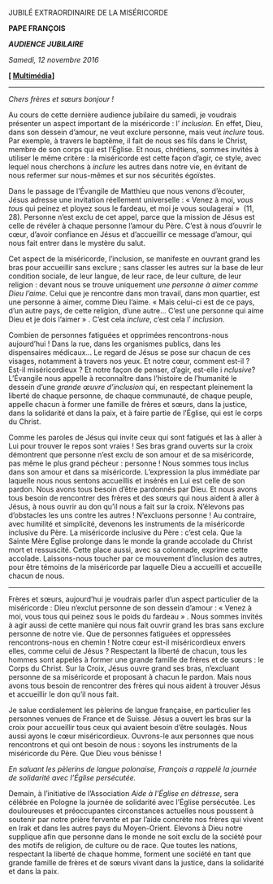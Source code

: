 JUBILÉ EXTRAORDINAIRE DE LA MISÉRICORDE

**PAPE FRANÇOIS**

***AUDIENCE JUBILAIRE***

*Samedi, 12 novembre 2016*

**[ [Multimédia](http://w2.vatican.va/content/francesco/fr/events/event.dir.html/content/vaticanevents/fr/2016/11/12/udienzagiubilare.html)]**

* * *

*Chers frères et sœurs bonjour !*

Au cours de cette dernière audience jubilaire du samedi, je voudrais présenter un aspect important de la miséricorde : l’ *inclusion.* En effet, Dieu, dans son dessein d’amour, ne veut exclure personne, mais veut *inclure* tous. Par exemple, à travers le baptême, il fait de nous ses fils dans le Christ, membre de son corps qui est l’Église. Et nous, chrétiens, sommes invités à utiliser le même critère : la miséricorde est cette façon d’agir, ce style, avec lequel nous cherchons à *inclure* les autres dans notre vie, en évitant de nous refermer sur nous-mêmes et sur nos sécurités égoïstes.

Dans le passage de l’Évangile de Matthieu que nous venons d’écouter, Jésus adresse une invitation réellement universelle : « Venez à moi, *vous tous* qui peinez et ployez sous le fardeau, et moi je vous soulagerai »  (11, 28). Personne n’est exclu de cet appel, parce que la mission de Jésus est celle de révéler à chaque personne l’amour du Père. C’est à nous d’ouvrir le cœur, d’avoir confiance en Jésus et d’accueillir ce message d’amour, qui nous fait entrer dans le mystère du salut.

Cet aspect de la miséricorde, l’inclusion, se manifeste en ouvrant grand les bras pour accueillir sans exclure ; sans classer les autres sur la base de leur condition sociale, de leur langue, de leur race, de leur culture, de leur religion : devant nous se trouve uniquement *une personne à aimer comme Dieu l’aime*. Celui que je rencontre dans mon travail, dans mon quartier, est une personne à aimer, comme Dieu l’aime. « Mais celui-ci est de ce pays, d’un autre pays, de cette religion, d’une autre... C’est une personne qui aime Dieu et je dois l’aimer » . C’est cela *inclure*, c’est cela l’ *inclusion*.

Combien de personnes fatiguées et opprimées rencontrons-nous aujourd’hui ! Dans la rue, dans les organismes publics, dans les dispensaires médicaux... Le regard de Jésus se pose sur chacun de ces visages, notamment à travers nos yeux. Et notre cœur, comment est-il ? Est-il miséricordieux ? Et notre façon de penser, d’agir, est-elle i *nclusive*? L’Évangile nous appelle à reconnaître dans l’histoire de l’humanité le dessein d’une *grande œuvre d’inclusion* qui, en respectant pleinement la liberté de chaque personne, de chaque communauté, de chaque peuple, appelle chacun à former une famille de frères et sœurs, dans la justice, dans la solidarité et dans la paix, et à faire partie de l’Église, qui est le corps du Christ.

Comme les paroles de Jésus qui invite ceux qui sont fatigués et las à aller à Lui pour trouver le repos sont vraies ! Ses bras grand ouverts sur la croix démontrent que personne n’est exclu de son amour et de sa miséricorde, pas même le plus grand pécheur : personne ! Nous sommes tous inclus dans son amour et dans sa miséricorde. L’expression la plus immédiate par laquelle nous nous sentons accueillis et insérés en Lui est celle de son pardon. Nous avons tous besoin d’être pardonnés par Dieu. Et nous avons tous besoin de rencontrer des frères et des sœurs qui nous aident à aller à Jésus, à nous ouvrir au don qu’il nous a fait sur la croix. N’élevons pas d’obstacles les uns contre les autres ! N’excluons personne ! Au contraire, avec humilité et simplicité, devenons les instruments de la miséricorde inclusive du Père. La miséricorde inclusive du Père : c’est cela. Que la Sainte Mère Église prolonge dans le monde la grande accolade du Christ mort et ressuscité. Cette place aussi, avec sa colonnade, exprime cette accolade. Laissons-nous toucher par ce mouvement d’inclusion des autres, pour être témoins de la miséricorde par laquelle Dieu a accueilli et accueille chacun de nous.

* * *

Frères et sœurs, aujourd’hui je voudrais parler d’un aspect particulier de la miséricorde : Dieu n’exclut personne de son dessein d’amour : « Venez à moi, vous tous qui peinez sous le poids du fardeau » . Nous sommes invités à agir aussi de cette manière qui nous fait ouvrir grand les bras sans exclure personne de notre vie. Que de personnes fatiguées et oppressées rencontrons-nous en chemin ! Notre cœur est-il miséricordieux envers elles, comme celui de Jésus ? Respectant la liberté de chacun, tous les hommes sont appelés à former une grande famille de frères et de sœurs : le Corps du Christ. Sur la Croix, Jésus ouvre grand ses bras, n’excluant personne de sa miséricorde et proposant à chacun le pardon. Mais nous avons tous besoin de rencontrer des frères qui nous aident à trouver Jésus et accueillir le don qu’il nous fait.

Je salue cordialement les pèlerins de langue française, en particulier les personnes venues de France et de Suisse. Jésus a ouvert les bras sur la croix pour accueillir tous ceux qui avaient besoin d’être soulagés. Nous aussi ayons le cœur miséricordieux. Ouvrons-le aux personnes que nous rencontrons et qui ont besoin de nous : soyons les instruments de la miséricorde du Père. Que Dieu vous bénisse !

*En saluant les pèlerins de langue polonaise, François a rappelé la journée de solidarité avec l’Église persécutée.*

Demain, à l’initiative de l’Association *Aide à l’Église en détresse*, sera célébrée en Pologne la journée de solidarité avec l’Église persécutée. Les douloureuses et préoccupantes circonstances actuelles nous poussent à soutenir par notre prière fervente et par l’aide concrète nos frères qui vivent en Irak et dans les autres pays du Moyen-Orient. Elevons à Dieu notre supplique afin que personne dans le monde ne soit exclu de la société pour des motifs de religion, de culture ou de race. Que toutes les nations, respectant la liberté de chaque homme, forment une société en tant que grande famille de frères et de sœurs vivant dans la justice, dans la solidarité et dans la paix.